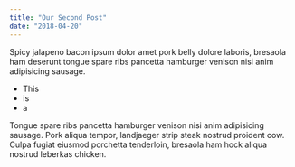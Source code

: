 ```yaml
---
title: "Our Second Post"
date: "2018-04-20"
---
```


Spicy jalapeno bacon ipsum dolor amet pork belly dolore laboris, bresaola ham deserunt tongue spare ribs pancetta hamburger venison nisi anim adipisicing sausage.

<!-- end -->

* This
* is
* a

Tongue spare ribs pancetta hamburger venison nisi anim adipisicing sausage. Pork aliqua tempor, landjaeger strip steak nostrud proident cow. Culpa fugiat eiusmod porchetta tenderloin, bresaola ham hock aliqua nostrud leberkas chicken.
